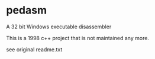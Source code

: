 # pedasm
A 32 bit Windows executable disassembler

This is a 1998 c++ project that is not maintained any more.

see original readme.txt
